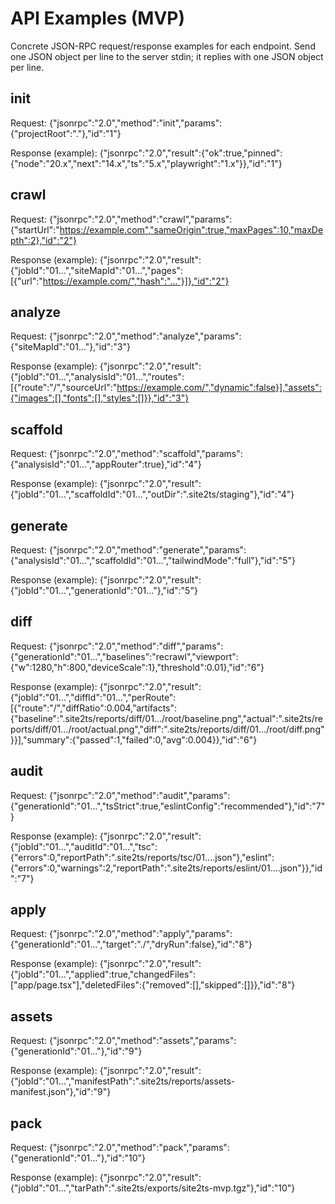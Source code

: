 # API Examples (MVP)

Concrete JSON-RPC request/response examples for each endpoint. Send one JSON object per line to the server stdin; it replies with one JSON object per line.

## init
Request:
{"jsonrpc":"2.0","method":"init","params":{"projectRoot":"."},"id":"1"}

Response (example):
{"jsonrpc":"2.0","result":{"ok":true,"pinned":{"node":"20.x","next":"14.x","ts":"5.x","playwright":"1.x"}},"id":"1"}

## crawl
Request:
{"jsonrpc":"2.0","method":"crawl","params":{"startUrl":"https://example.com","sameOrigin":true,"maxPages":10,"maxDepth":2},"id":"2"}

Response (example):
{"jsonrpc":"2.0","result":{"jobId":"01...","siteMapId":"01...","pages":[{"url":"https://example.com/","hash":"..."}]},"id":"2"}

## analyze
Request:
{"jsonrpc":"2.0","method":"analyze","params":{"siteMapId":"01..."},"id":"3"}

Response (example):
{"jsonrpc":"2.0","result":{"jobId":"01...","analysisId":"01...","routes":[{"route":"/","sourceUrl":"https://example.com/","dynamic":false}],"assets":{"images":[],"fonts":[],"styles":[]}},"id":"3"}

## scaffold
Request:
{"jsonrpc":"2.0","method":"scaffold","params":{"analysisId":"01...","appRouter":true},"id":"4"}

Response (example):
{"jsonrpc":"2.0","result":{"jobId":"01...","scaffoldId":"01...","outDir":".site2ts/staging"},"id":"4"}

## generate
Request:
{"jsonrpc":"2.0","method":"generate","params":{"analysisId":"01...","scaffoldId":"01...","tailwindMode":"full"},"id":"5"}

Response (example):
{"jsonrpc":"2.0","result":{"jobId":"01...","generationId":"01..."},"id":"5"}

## diff
Request:
{"jsonrpc":"2.0","method":"diff","params":{"generationId":"01...","baselines":"recrawl","viewport":{"w":1280,"h":800,"deviceScale":1},"threshold":0.01},"id":"6"}

Response (example):
{"jsonrpc":"2.0","result":{"jobId":"01...","diffId":"01...","perRoute":[{"route":"/","diffRatio":0.004,"artifacts":{"baseline":".site2ts/reports/diff/01.../root/baseline.png","actual":".site2ts/reports/diff/01.../root/actual.png","diff":".site2ts/reports/diff/01.../root/diff.png"}}],"summary":{"passed":1,"failed":0,"avg":0.004}},"id":"6"}

## audit
Request:
{"jsonrpc":"2.0","method":"audit","params":{"generationId":"01...","tsStrict":true,"eslintConfig":"recommended"},"id":"7"}

Response (example):
{"jsonrpc":"2.0","result":{"jobId":"01...","auditId":"01...","tsc":{"errors":0,"reportPath":".site2ts/reports/tsc/01....json"},"eslint":{"errors":0,"warnings":2,"reportPath":".site2ts/reports/eslint/01....json"}},"id":"7"}

## apply
Request:
{"jsonrpc":"2.0","method":"apply","params":{"generationId":"01...","target":"./","dryRun":false},"id":"8"}

Response (example):
{"jsonrpc":"2.0","result":{"jobId":"01...","applied":true,"changedFiles":["app/page.tsx"],"deletedFiles":{"removed":[],"skipped":[]}},"id":"8"}

## assets
Request:
{"jsonrpc":"2.0","method":"assets","params":{"generationId":"01..."},"id":"9"}

Response (example):
{"jsonrpc":"2.0","result":{"jobId":"01...","manifestPath":".site2ts/reports/assets-manifest.json"},"id":"9"}

## pack
Request:
{"jsonrpc":"2.0","method":"pack","params":{"generationId":"01..."},"id":"10"}

Response (example):
{"jsonrpc":"2.0","result":{"jobId":"01...","tarPath":".site2ts/exports/site2ts-mvp.tgz"},"id":"10"}

